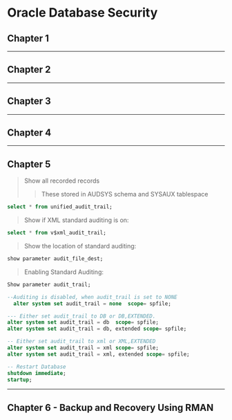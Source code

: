 # Oracle Database Security

## Chapter 1

---

## Chapter 2

---

## Chapter 3

---

## Chapter 4

---

## Chapter 5

> Show all recorded records
>
> > These stored in AUDSYS schema and SYSAUX tablespace

```sql
select * from unified_audit_trail;
```

> Show if XML standard auditing is on:

```sql
select * from v$xml_audit_trail;
```

> Show the location of standard auditing:

```sql
show parameter audit_file_dest;
```

> Enabling Standard Auditing:

```sql
Show parameter audit_trail;

--Auditing is disabled, when audit_trail is set to NONE
  alter system set audit_trail = none  scope= spfile;

--- Either set audit_trail to DB or DB,EXTENDED.
alter system set audit_trail = db  scope= spfile;
alter system set audit_trail = db, extended scope= spfile;

-- Either set audit_trail to xml or XML,EXTENDED
alter system set audit_trail = xml scope= spfile;
alter system set audit_trail = xml, extended scope= spfile;

-- Restart Database
shutdown immediate;
startup;
```

---

## Chapter 6 - Backup and Recovery Using RMAN
